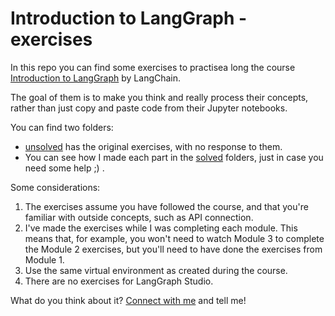 # Introduction to LangGraph - exercises

In this repo you can find some exercises to practisea long the course [Introduction to LangGraph](https://academy.langchain.com/courses/intro-to-langgraph) by LangChain.

The goal of them is to make you think and really process their concepts, rather than just copy and paste code from their Jupyter notebooks. 

You can find two folders:
- [unsolved](unsolved) has the original exercises, with no response to them.
- You can see how I made each part in the [solved](solved) folders, just in case you need some help ;) .

Some considerations:


1. The exercises assume you have followed the course, and that you're familiar with outside concepts, such as API connection.
2. I've made the exercises while I was completing each module. This means that, for example, you won't need to watch Module 3 to complete the Module 2 exercises, but you'll need to have done the exercises from Module 1.
3. Use the same virtual environment as created during the course.
4. There are no exercises for LangGraph Studio.

What do you think about it? [Connect with me](https://github.com/RauGarGom/RauGarGom/blob/main/README.md#-connect-with-me) and tell me!
